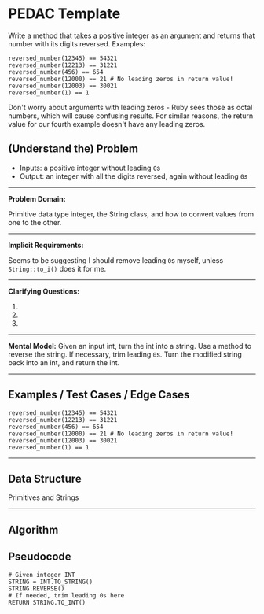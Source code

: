 PEDAC Template
============

Write a method that takes a positive integer as an argument and returns that number with its digits reversed. Examples:

```
reversed_number(12345) == 54321
reversed_number(12213) == 31221
reversed_number(456) == 654
reversed_number(12000) == 21 # No leading zeros in return value!
reversed_number(12003) == 30021
reversed_number(1) == 1
```
Don't worry about arguments with leading zeros - Ruby sees those as octal numbers, which will cause confusing results. For similar reasons, the return value for our fourth example doesn't have any leading zeros.

(Understand the) Problem
------------------------

* Inputs: a positive integer without leading `0`s
* Output: an integer with all the digits reversed, again without leading `0`s

---

**Problem Domain:**

Primitive data type integer, the String class, and how to convert values from one to the other.

---

**Implicit Requirements:**

Seems to be suggesting I should remove leading `0`s myself, unless `String::to_i()` does it for me.

---

**Clarifying Questions:**

1.
2.
3.

---

**Mental Model:**
Given an input int, turn the int into a string.  Use a method to reverse the string.  If necessary, trim leading `0`s.  Turn the modified string back into an int, and return the int.

---

Examples / Test Cases / Edge Cases
----------------------------------

```
reversed_number(12345) == 54321
reversed_number(12213) == 31221
reversed_number(456) == 654
reversed_number(12000) == 21 # No leading zeros in return value!
reversed_number(12003) == 30021
reversed_number(1) == 1
```

---

Data Structure
--------------
Primitives and Strings

---

Algorithm
---------

Pseudocode
----
```
# Given integer INT
STRING = INT.TO_STRING()
STRING.REVERSE()
# If needed, trim leading 0s here
RETURN STRING.TO_INT()
```
